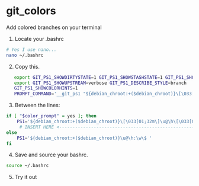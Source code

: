 # git_colors
Add colored branches on your terminal

1. Locate your .bashrc
```bash
# Yes I use nano...
nano ~/.bashrc 
```
2. Copy this.
 
 ```bash
    export GIT_PS1_SHOWDIRTYSTATE=1 GIT_PS1_SHOWSTASHSTATE=1 GIT_PS1_SHOWUNTRACKEDFILES=1
    export GIT_PS1_SHOWUPSTREAM=verbose GIT_PS1_DESCRIBE_STYLE=branch
    GIT_PS1_SHOWCOLORHINTS=1
    PROMPT_COMMAND='__git_ps1 "${debian_chroot:+($debian_chroot)}\[\033[01;32m\]\u@\h\[\033[00m\]:\[\033[01;34m\]\w" "\[\033[00m\]\$ "'
 ```
 
3. Between the lines:
```bash
if [ "$color_prompt" = yes ]; then
    PS1='${debian_chroot:+($debian_chroot)}\[\033[01;32m\]\u@\h\[\033[00m\]:\[\033[01;34m\]\w\[\033[00m\]\$ '
     # INSERT HERE <----------------------------------------------------------
else
    PS1='${debian_chroot:+($debian_chroot)}\u@\h:\w\$ '
fi
```

4. Save and source your bashrc.
```bash
source ~/.bashrc
```

5. Try it out
